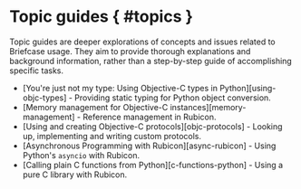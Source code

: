 # Topic guides { #topics }

Topic guides are deeper explorations of concepts and issues related to Briefcase usage. They aim to provide thorough explanations and background information, rather than a step-by-step guide of accomplishing specific tasks.

* [You're just not my type: Using Objective-C types in Python][using-objc-types] - Providing static typing for Python object conversion.
* [Memory management for Objective-C instances][memory-management] - Reference management in Rubicon.
* [Using and creating Objective-C protocols][objc-protocols] - Looking up, implementing and writing custom protocols.
* [Asynchronous Programming with Rubicon][async-rubicon] - Using Python's `asyncio` with Rubicon.
* [Calling plain C functions from Python][c-functions-python] - Using a pure C library with Rubicon.
